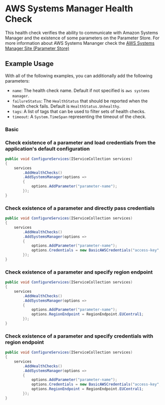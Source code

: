 # AWS Systems Manager Health Check

This health check verifies the ability to communicate with Amazon Systems Manager and the existence of some parameters on the Parameter Store. For more information about AWS Systems Mananger check the [AWS Systems Manager Site (Parameter Store)](https://aws.amazon.com/systems-manager/features/#Parameter_Store)

## Example Usage

With all of the following examples, you can additionally add the following parameters:

- `name`: The health check name. Default if not specified is `aws systems manager`.
- `failureStatus`: The `HealthStatus` that should be reported when the health check fails. Default is `HealthStatus.Unhealthy`.
- `tags`: A list of tags that can be used to filter sets of health checks.
- `timeout`: A `System.TimeSpan` representing the timeout of the check.

### Basic

### Check existence of a parameter and load credentials from the application's default configuration

```csharp
public void ConfigureServices(IServiceCollection services)
{
    services
        .AddHealthChecks()
        .AddSystemsManager(options =>
        {
            options.AddParameter("parameter-name");
        });
}
```

### Check existence of a parameter and directly pass credentials

```csharp
public void ConfigureServices(IServiceCollection services)
{
    services
        .AddHealthChecks()
        .AddSystemsManager(options =>
        {
            options.AddParameter("parameter-name");
            options.Credentials = new BasicAWSCredentials("access-key", "secret-key");
        });
}
```

### Check existence of a parameter and specify region endpoint

```csharp
public void ConfigureServices(IServiceCollection services)
{
    services
        .AddHealthChecks()
        .AddSystemsManager(options =>
        {
            options.AddParameter("parameter-name");
            options.RegionEndpoint = RegionEndpoint.EUCentral1;
        });
}
```

### Check existence of a parameter and specify credentials with region endpoint

```csharp
public void ConfigureServices(IServiceCollection services)
{
    services
        .AddHealthChecks()
        .AddSystemsManager(options =>
        {
            options.AddParameter("parameter-name");
            options.Credentials = new BasicAWSCredentials("access-key", "secret-key");
            options.RegionEndpoint = RegionEndpoint.EUCentral1;
        });
}
```

